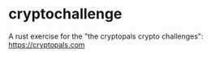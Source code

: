 # cryptochallenge
A rust exercise for the "the cryptopals crypto challenges": https://cryptopals.com
